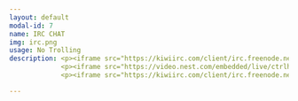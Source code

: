 ```yaml
---
layout: default
modal-id: 7
name: IRC CHAT
img: irc.png
usage: No Trolling
description: <p><iframe src="https://kiwiirc.com/client/irc.freenode.net/?nick=guest_kiwi|?&theme=cli#ctrlh" style="border:0; width:100%; height:450px;"></iframe></p>
             <p><iframe src="https://video.nest.com/embedded/live/ctrlh1" style="border:0; width:100%; height:450px;"></iframe></p>
             <p><iframe src="https://kiwiirc.com/client/irc.freenode.net/?nick=guest_kiwi|?&theme=cli#ctrlh" style="border:0; width:100%; height:450px;"></iframe></p>

---
```

